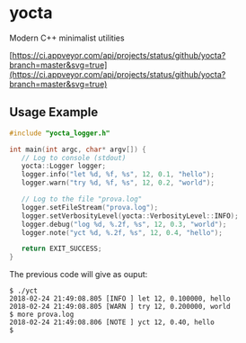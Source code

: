 # yocta
Modern C++ minimalist utilities

[https://ci.appveyor.com/api/projects/status/github/yocta?branch=master&svg=true](https://ci.appveyor.com/api/projects/status/github/yocta?branch=master&svg=true)


## Usage Example
```c++
#include "yocta_logger.h"

int main(int argc, char* argv[]) {
   // Log to console (stdout)
   yocta::Logger logger;
   logger.info("let %d, %f, %s", 12, 0.1, "hello");
   logger.warn("try %d, %f, %s", 12, 0.2, "world");

   // Log to the file "prova.log"
   logger.setFileStream("prova.log");
   logger.setVerbosityLevel(yocta::VerbosityLevel::INFO);
   logger.debug("log %d, %.2f, %s", 12, 0.3, "world");
   logger.note("yct %d, %.2f, %s", 12, 0.4, "hello");

   return EXIT_SUCCESS;
}
```

The previous code will give as ouput:

```
$ ./yct
2018-02-24 21:49:08.805 [INFO ] let 12, 0.100000, hello
2018-02-24 21:49:08.805 [WARN ] try 12, 0.200000, world
$ more prova.log
2018-02-24 21:49:08.806 [NOTE ] yct 12, 0.40, hello
$ 
```
